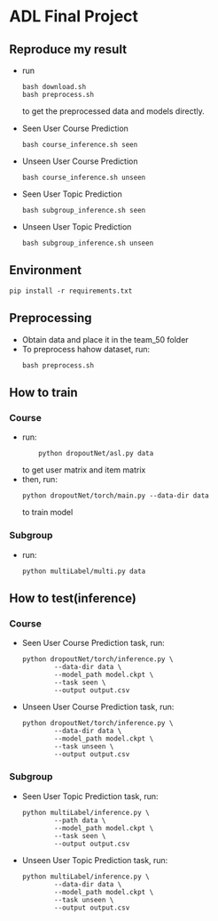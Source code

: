 # ADL Final Project

## Reproduce my result
* run 
    ```shell=
    bash download.sh
    bash preprocess.sh
    ```
    to get the preprocessed data and models directly.
* Seen User Course Prediction
    ```shell=
    bash course_inference.sh seen
    ```

* Unseen User Course Prediction
    ```shell=
    bash course_inference.sh unseen
    ```
    
* Seen User Topic Prediction
    ```shell=
    bash subgroup_inference.sh seen
    ```

* Unseen User Topic Prediction
    ```shell=
    bash subgroup_inference.sh unseen
    ```

## Environment
```shell=
pip install -r requirements.txt
```

## Preprocessing
* Obtain data and place it in the team_50 folder
* To preprocess hahow dataset, run:
    ```shell=
    bash preprocess.sh
    ```


## How to train

### Course

* run:
    ```shell=
        python dropoutNet/asl.py data
    ```
    to get user matrix and item matrix
* then, run:
     ```shell=
     python dropoutNet/torch/main.py --data-dir data
     ```
    to train model

### Subgroup
* run:
    ```shell=
    python multiLabel/multi.py data
    ```
## How to test(inference)

### Course
* Seen User Course Prediction task, run:
    ```shell=
    python dropoutNet/torch/inference.py \
            --data-dir data \
            --model_path model.ckpt \
            --task seen \
            --output output.csv
    ```
* Unseen User Course Prediction task, run:
    ```shell=
    python dropoutNet/torch/inference.py \
            --data-dir data \
            --model_path model.ckpt \
            --task unseen \
            --output output.csv
    ```

### Subgroup
* Seen User Topic Prediction task, run:
    ```shell=
    python multiLabel/inference.py \
            --path data \ 
            --model_path model.ckpt \
            --task seen \
            --output output.csv
    ```
* Unseen User Topic Prediction task, run:
    ```shell=
    python multiLabel/inference.py \
            --data-dir data \
            --model_path model.ckpt \
            --task unseen \
            --output output.csv
    ```